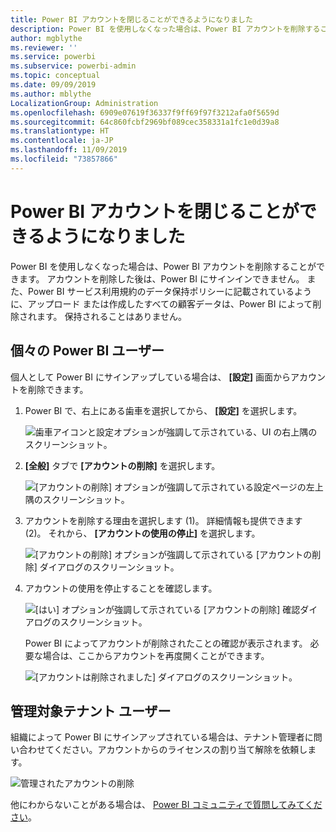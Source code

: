 ```yaml
---
title: Power BI アカウントを閉じることができるようになりました
description: Power BI を使用しなくなった場合は、Power BI アカウントを削除することができます。
author: mgblythe
ms.reviewer: ''
ms.service: powerbi
ms.subservice: powerbi-admin
ms.topic: conceptual
ms.date: 09/09/2019
ms.author: mblythe
LocalizationGroup: Administration
ms.openlocfilehash: 6909e07619f36337f9ff69f97f3212afa0f5659d
ms.sourcegitcommit: 64c860fcbf2969bf089cec358331a1fc1e0d39a8
ms.translationtype: HT
ms.contentlocale: ja-JP
ms.lasthandoff: 11/09/2019
ms.locfileid: "73857866"
---
```

# <a name="close-your-power-bi-account"></a>Power BI アカウントを閉じることができるようになりました

Power BI を使用しなくなった場合は、Power BI アカウントを削除することができます。  アカウントを削除した後は、Power BI にサインインできません。 また、Power BI サービス利用規約のデータ保持ポリシーに記載されているように、アップロード または作成したすべての顧客データは、Power BI によって削除されます。 保持されることはありません。

## <a name="individual-power-bi-users"></a>個々の Power BI ユーザー

個人として Power BI にサインアップしている場合は、 **[設定]** 画面からアカウントを削除できます。

1. Power BI で、右上にある歯車を選択してから、 **[設定]** を選択します。

    ![歯車アイコンと設定オプションが強調して示されている、UI の右上隅のスクリーンショット。](media/service-admin-closing-your-account/close-account-settings.png)

1. **[全般]** タブで **[アカウントの削除]** を選択します。

    ![[アカウントの削除] オプションが強調して示されている設定ページの左上隅のスクリーンショット。](media/service-admin-closing-your-account/close-account-settings-2.png)

1. アカウントを削除する理由を選択します (1)。 詳細情報も提供できます (2)。 それから、 **[アカウントの使用の停止]** を選択します。

    ![[アカウントの削除] オプションが強調して示されている [アカウントの削除] ダイアログのスクリーンショット。](media/service-admin-closing-your-account/close-account-settings-3.png)

1. アカウントの使用を停止することを確認します。

    ![[はい] オプションが強調して示されている [アカウントの削除] 確認ダイアログのスクリーンショット。](media/service-admin-closing-your-account/close-account-settings-4.png)

    Power BI によってアカウントが削除されたことの確認が表示されます。 必要な場合は、ここからアカウントを再度開くことができます。

    ![[アカウントは削除されました] ダイアログのスクリーンショット。](media/service-admin-closing-your-account/close-account-settings-5.png)

## <a name="managed-tenant-users"></a>管理対象テナント ユーザー

組織によって Power BI にサインアップされている場合は、テナント管理者に問い合わせてください。アカウントからのライセンスの割り当て解除を依頼します。

![管理されたアカウントの削除](media/service-admin-closing-your-account/close-account-managed.png)

他にわからないことがある場合は、 [Power BI コミュニティで質問してみてください](https://community.powerbi.com/)。